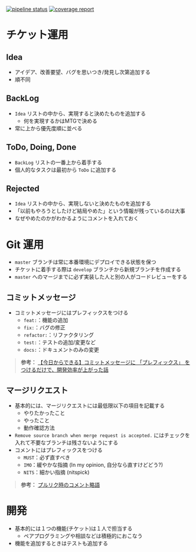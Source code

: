 [![pipeline status](https://gitlab.com/omae-app/omae/badges/master/pipeline.svg)](https://gitlab.com/omae-app/omae/commits/master)
[![coverage report](https://gitlab.com/omae-app/omae/badges/master/coverage.svg?job=coverage)](https://omae.gitlab.io/omae)
# チケット運用

## Idea

* アイデア、改善要望、バグを思いつき/発見し次第追加する
* 順不同

## BackLog

* `Idea` リストの中から、実現すると決めたものを追加する
    * 何を実現するかはMTGで決める
* 常に上から優先度順に並べる

## ToDo, Doing, Done

* `BackLog` リストの一番上から着手する
* 個人的なタスクは最初から `ToDo` に追加する

## Rejected

* `Idea` リストの中から、実現しないと決めたものを追加する
* 「以前もやろうとしたけど結局やめた」という情報が残っているのは大事
* なぜやめたのかがわかるようにコメントを入れておく

# Git 運用

* `master` ブランチは常に本番環境にデプロイできる状態を保つ
* チケットに着手する際は `develop` ブランチから新規ブランチを作成する
* `master` へのマージまでに必ず実装した人と別の人がコードレビューをする

## コミットメッセージ

* コミットメッセージにはプレフィックスをつける
    * `feat:`：機能の追加
    * `fix:`：バグの修正
    * `refactor:`：リファクタリング
    * `test:`：テストの追加/変更など
    * `docs:`：ドキュメントのみの変更

> **参考：**
> [【今日からできる】コミットメッセージに 「プレフィックス」 をつけるだけで、開発効率が上がった話](https://qiita.com/numanomanu/items/45dd285b286a1f7280ed)

## マージリクエスト

* 基本的には、マージリクエストには最低限以下の項目を記載する
    * やりたかったこと
    * やったこと
    * 動作確認方法
* `Remove source branch when merge request is accepted.` にはチェックを入れて不要なブランチは残さないようにする
* コメントにはプレフィックスをつける
    * `MUST`：必ず直すべき
    * `IMO`：緩やかな指摘 (In my opinion, 自分なら直すけどどう?)
    * `NITS`：細かい指摘 (nitspick)

> **参考：**
> [プルリク時のコメント略語](https://qiita.com/dolaemoso/items/2ed8c48ff349e6add45b)

# 開発

* 基本的には１つの機能(チケット)は１人で担当する
    * ペアプログラミングや相談などは積極的におこなう
* 機能を追加するときはテストも追加する
